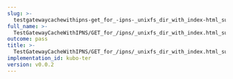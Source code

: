 ```yaml
---
slug: >-
  testgatewaycachewithipns-get_for_-ipns-_unixfs_dir_with_index-html_succeeds-header_cache-control
full_name: >-
  TestGatewayCacheWithIPNS/GET_for_/ipns/_unixfs_dir_with_index.html_succeeds/Header_Cache-Control
outcome: pass
title: >-
  TestGatewayCacheWithIPNS/GET_for_/ipns/_unixfs_dir_with_index.html_succeeds/Header_Cache-Control
implementation_id: kubo-ter
version: v0.0.2
---
```


